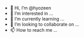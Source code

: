 - 👋 Hi, I’m @hyozeen
- 👀 I’m interested in ...
- 🌱 I’m currently learning ...
- 💞️ I’m looking to collaborate on ...
- 📫 How to reach me ...

<!---
hyozeen/hyozeen is a ✨ special ✨ repository because its `README.md` (this file) appears on your GitHub profile.
You can click the Preview link to take a look at your changes.
--->
